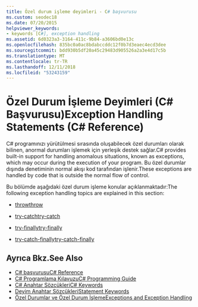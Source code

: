 ```yaml
---
title: Özel durum işleme deyimleri - C# başvurusu
ms.custom: seodec18
ms.date: 07/20/2015
helpviewer_keywords:
- keywords [C#], exception handling
ms.assetid: 6d0323a3-3164-411c-9b84-a3606bd0e13c
ms.openlocfilehash: 835bc0a0ac8bdabccddc12f0b7d3eaec4ecd3dee
ms.sourcegitcommit: bdd930b5df20a45c29483d905526a2a3e4d17c5b
ms.translationtype: MT
ms.contentlocale: tr-TR
ms.lasthandoff: 12/11/2018
ms.locfileid: "53243159"
---
```

# <a name="exception-handling-statements-c-reference"></a><span data-ttu-id="448f2-102">Özel Durum İşleme Deyimleri (C# Başvurusu)</span><span class="sxs-lookup"><span data-stu-id="448f2-102">Exception Handling Statements (C# Reference)</span></span>
<span data-ttu-id="448f2-103">C# programınızı yürütülmesi sırasında oluşabilecek özel durumları olarak bilinen, anormal durumları işlemek için yerleşik destek sağlar.</span><span class="sxs-lookup"><span data-stu-id="448f2-103">C# provides built-in support for handling anomalous situations, known as exceptions, which may occur during the execution of your program.</span></span> <span data-ttu-id="448f2-104">Bu özel durumlar dışında denetiminin normal akışı kod tarafından işlenir.</span><span class="sxs-lookup"><span data-stu-id="448f2-104">These exceptions are handled by code that is outside the normal flow of control.</span></span>  
  
 <span data-ttu-id="448f2-105">Bu bölümde aşağıdaki özel durum işleme konular açıklanmaktadır:</span><span class="sxs-lookup"><span data-stu-id="448f2-105">The following exception handling topics are explained in this section:</span></span>  
  
-   [<span data-ttu-id="448f2-106">throw</span><span class="sxs-lookup"><span data-stu-id="448f2-106">throw</span></span>](../../../csharp/language-reference/keywords/throw.md)  
  
-   [<span data-ttu-id="448f2-107">try-catch</span><span class="sxs-lookup"><span data-stu-id="448f2-107">try-catch</span></span>](../../../csharp/language-reference/keywords/try-catch.md)  
  
-   [<span data-ttu-id="448f2-108">try-finally</span><span class="sxs-lookup"><span data-stu-id="448f2-108">try-finally</span></span>](../../../csharp/language-reference/keywords/try-finally.md)  
  
-   [<span data-ttu-id="448f2-109">try-catch-finally</span><span class="sxs-lookup"><span data-stu-id="448f2-109">try-catch-finally</span></span>](../../../csharp/language-reference/keywords/try-catch-finally.md)  
  
## <a name="see-also"></a><span data-ttu-id="448f2-110">Ayrıca Bkz.</span><span class="sxs-lookup"><span data-stu-id="448f2-110">See Also</span></span>  

- [<span data-ttu-id="448f2-111">C# başvurusu</span><span class="sxs-lookup"><span data-stu-id="448f2-111">C# Reference</span></span>](../../../csharp/language-reference/index.md)  
- [<span data-ttu-id="448f2-112">C# Programlama Kılavuzu</span><span class="sxs-lookup"><span data-stu-id="448f2-112">C# Programming Guide</span></span>](../../../csharp/programming-guide/index.md)  
- [<span data-ttu-id="448f2-113">C# Anahtar Sözcükleri</span><span class="sxs-lookup"><span data-stu-id="448f2-113">C# Keywords</span></span>](../../../csharp/language-reference/keywords/index.md)  
- [<span data-ttu-id="448f2-114">Deyim Anahtar Sözcükleri</span><span class="sxs-lookup"><span data-stu-id="448f2-114">Statement Keywords</span></span>](../../../csharp/language-reference/keywords/statement-keywords.md)  
- [<span data-ttu-id="448f2-115">Özel Durumlar ve Özel Durum İşleme</span><span class="sxs-lookup"><span data-stu-id="448f2-115">Exceptions and Exception Handling</span></span>](../../../csharp/programming-guide/exceptions/index.md)
